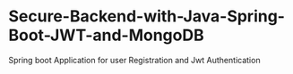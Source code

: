 # Secure-Backend-with-Java-Spring-Boot-JWT-and-MongoDB
Spring boot Application for user Registration and Jwt Authentication
